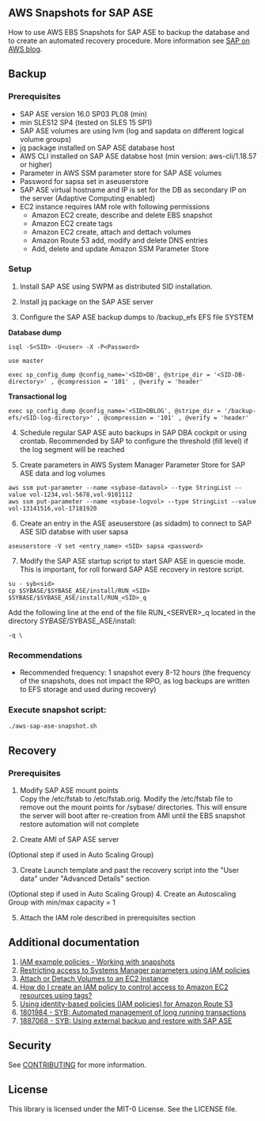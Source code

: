 ## AWS Snapshots for SAP ASE
How to use AWS EBS Snapshots for SAP ASE to backup the database and to create an automated recovery procedure. More information see [SAP on AWS blog](https://aws.amazon.com/blogs/awsforsap/how-to-use-snapshots-to-create-an-automated-recovery-procedure-for-sap-ase-databases/).

## Backup

### Prerequisites
- SAP ASE version 16.0 SP03 PL08 (min)
- min SLES12 SP4 (tested on SLES 15 SP1)
- SAP ASE volumes are using lvm (log and sapdata on different logical volume groups)
- jq package installed on SAP ASE database host
- AWS CLI installed on SAP ASE databse host (min version: aws-cli/1.18.57 or higher)
- Parameter in AWS SSM parameter store for SAP ASE volumes
- Password for sapsa set in aseuserstore
- SAP ASE virtual hostname and IP is set for the DB as secondary IP on the server (Adaptive Computing enabled)
- EC2 instance requires IAM role with following permissions
	* Amazon EC2 create, describe and delete EBS snapshot
	* Amazon EC2 create tags
	* Amazon EC2 create, attach and dettach volumes
	* Amazon Route 53 add, modify and delete DNS entries
	* Add, delete and update Amazon SSM Parameter Store


### Setup
1) Install SAP ASE using SWPM as distributed SID installation.

2) Install jq package on the SAP ASE server

3) Configure the SAP ASE backup dumps to /backup_efs EFS file SYSTEM

**Database dump**

````
isql -S<SID> -U<user> -X -P<Password>
````
````
use master
````
````
exec sp_config_dump @config_name='<SID>DB', @stripe_dir = '<SID-DB-directory>' , @compression = '101' , @verify = 'header'
````
**Transactional log**

````	
exec sp_config_dump @config_name='<SID>DBLOG', @stripe_dir = '/backup-efs/<SID-log-directory>' , @compression = '101' , @verify = 'header'
````

4) Schedule regular SAP ASE auto backups in SAP DBA cockpit or using crontab. Recommended by SAP to configure the threshold (fill level) if the log segment will be reached

5) Create parameters in AWS System Manager Parameter Store for SAP ASE data and log volumes


````
aws ssm put-parameter --name <sybase-datavol> --type StringList --value vol-1234,vol-5678,vol-9101112
aws ssm put-parameter --name <sybase-logvol> --type StringList --value vol-13141516,vol-17181920
````

6) Create an entry in the ASE aseuserstore (as sidadm) to connect to SAP ASE SID databse with user sapsa
````
aseuserstore -V set <entry_name> <SID> sapsa <password>
````

7) Modify the SAP ASE startup script to start SAP ASE in quescie mode.
This is important, for roll forward SAP ASE recovery in restore script.

````
su - syb<sid>
cp $SYBASE/$SYBASE_ASE/install/RUN_<SID> $SYBASE/$SYBASE_ASE/install/RUN_<SID>_q
````

Add the following line at the end of the file RUN\_\<SERVER>\_q located in the directory $SYBASE/$SYBASE_ASE/install: 

````
-q \
````

### Recommendations
- Recommended frequency: 1 snapshot every 8-12 hours (the frequency of the snapshots, does not impact the RPO, as log backups are written to EFS storage and used during recovery)


### Execute snapshot script:

````
./aws-sap-ase-snapshot.sh

````


## Recovery

### Prerequisites

1. Modify SAP ASE mount points  
Copy the /etc/fstab to /etc/fstab.orig. Modify the /etc/fstab file to remove out the mount points for /sybase/<DBSID> directories. This will ensure the server will boot after re-creation from AMI until the EBS snapshot restore automation will not complete

2. Create AMI of SAP ASE server

(Optional step if used in Auto Scaling Group) 

3. Create Launch template and past the recovery script into the "User data" under "Advanced Details" section

(Optional step if used in Auto Scaling Group) 4. Create an Autoscaling Group with min/max capacity = 1

5. Attach the IAM role described in prerequisites section

## Additional documentation
1. [IAM example policies - Working with snapshots](https://docs.aws.amazon.com/AWSEC2/latest/UserGuide/ExamplePolicies_EC2.html#iam-example-manage-snapshots)
2. [Restricting access to Systems Manager parameters using IAM policies](https://docs.aws.amazon.com/systems-manager/latest/userguide/sysman-paramstore-access.html)
3. [Attach or Detach Volumes to an EC2 Instance](https://docs.aws.amazon.com/IAM/latest/UserGuide/reference_policies_examples_ec2_volumes-instance.html)
4. [How do I create an IAM policy to control access to Amazon EC2 resources using tags?](https://aws.amazon.com/premiumsupport/knowledge-center/iam-ec2-resource-tags)
5. [Using identity-based policies (IAM policies) for Amazon Route 53](https://docs.aws.amazon.com/Route53/latest/DeveloperGuide/access-control-managing-permissions.html)
6. [1801984 - SYB: Automated management of long running transactions](https://launchpad.support.sap.com/#/notes/1801984)
7. [1887068 - SYB: Using external backup and restore with SAP ASE](https://launchpad.support.sap.com/#/notes/1887068)

## Security

See [CONTRIBUTING](CONTRIBUTING.md#security-issue-notifications) for more information.

## License

This library is licensed under the MIT-0 License. See the LICENSE file.

